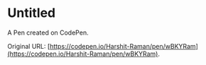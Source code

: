 # Untitled

A Pen created on CodePen.

Original URL: [https://codepen.io/Harshit-Raman/pen/wBKYRam](https://codepen.io/Harshit-Raman/pen/wBKYRam).

